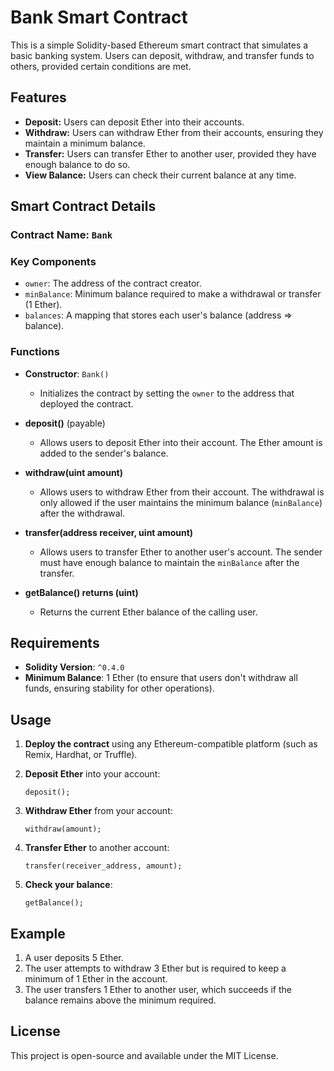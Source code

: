 # Bank Smart Contract

This is a simple Solidity-based Ethereum smart contract that simulates a basic banking system. Users can deposit, withdraw, and transfer funds to others, provided certain conditions are met.

## Features

- **Deposit:** Users can deposit Ether into their accounts.
- **Withdraw:** Users can withdraw Ether from their accounts, ensuring they maintain a minimum balance.
- **Transfer:** Users can transfer Ether to another user, provided they have enough balance to do so.
- **View Balance:** Users can check their current balance at any time.

## Smart Contract Details

### Contract Name: `Bank`

### Key Components

- `owner`: The address of the contract creator.
- `minBalance`: Minimum balance required to make a withdrawal or transfer (1 Ether).
- `balances`: A mapping that stores each user's balance (address => balance).

### Functions

- **Constructor**: `Bank()` 
    - Initializes the contract by setting the `owner` to the address that deployed the contract.

- **deposit()** (payable)
    - Allows users to deposit Ether into their account. The Ether amount is added to the sender's balance.

- **withdraw(uint amount)**
    - Allows users to withdraw Ether from their account. The withdrawal is only allowed if the user maintains the minimum balance (`minBalance`) after the withdrawal.

- **transfer(address receiver, uint amount)**
    - Allows users to transfer Ether to another user's account. The sender must have enough balance to maintain the `minBalance` after the transfer.

- **getBalance() returns (uint)**
    - Returns the current Ether balance of the calling user.

## Requirements

- **Solidity Version**: `^0.4.0`
- **Minimum Balance**: 1 Ether (to ensure that users don't withdraw all funds, ensuring stability for other operations).

## Usage

1. **Deploy the contract** using any Ethereum-compatible platform (such as Remix, Hardhat, or Truffle).

2. **Deposit Ether** into your account:
    ```solidity
    deposit();
    ```

3. **Withdraw Ether** from your account:
    ```solidity
    withdraw(amount);
    ```

4. **Transfer Ether** to another account:
    ```solidity
    transfer(receiver_address, amount);
    ```

5. **Check your balance**:
    ```solidity
    getBalance();
    ```

## Example

1. A user deposits 5 Ether.
2. The user attempts to withdraw 3 Ether but is required to keep a minimum of 1 Ether in the account.
3. The user transfers 1 Ether to another user, which succeeds if the balance remains above the minimum required.

## License

This project is open-source and available under the MIT License.
